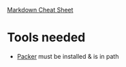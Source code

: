 [Markdown Cheat Sheet](https://www.markdownguide.org/cheat-sheet/)
# Tools needed
* [Packer](https://developer.hashicorp.com/packer/downloads) must be installed & is in path

